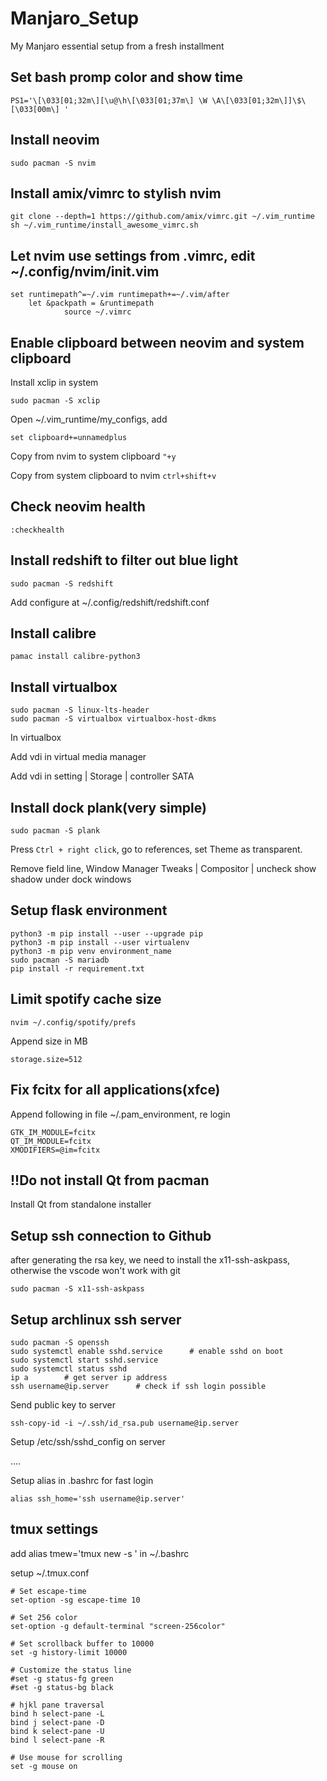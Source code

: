 # Manjaro_Setup
My Manjaro essential setup from a fresh installment


## Set bash promp color and show time
```
PS1='\[\033[01;32m\][\u@\h\[\033[01;37m\] \W \A\[\033[01;32m\]]\$\[\033[00m\] '
```

## Install neovim
```
sudo pacman -S nvim
```

## Install amix/vimrc to stylish nvim
```
git clone --depth=1 https://github.com/amix/vimrc.git ~/.vim_runtime
sh ~/.vim_runtime/install_awesome_vimrc.sh
```

## Let nvim use settings from .vimrc, edit ~/.config/nvim/init.vim
```
set runtimepath^=~/.vim runtimepath+=~/.vim/after
    let &packpath = &runtimepath
            source ~/.vimrc
```

## Enable clipboard between neovim and system clipboard
Install xclip in system
```
sudo pacman -S xclip
```
Open ~/.vim_runtime/my_configs, add

```
set clipboard+=unnamedplus
```
Copy from nvim to system clipboard `"+y`

Copy from system clipboard to nvim `ctrl+shift+v`

## Check neovim health
`:checkhealth`

## Install redshift to filter out blue light
```
sudo pacman -S redshift
```
Add configure at ~/.config/redshift/redshift.conf

## Install calibre
```
pamac install calibre-python3
```

## Install virtualbox
```
sudo pacman -S linux-lts-header
sudo pacman -S virtualbox virtualbox-host-dkms
```
In virtualbox

Add vdi in virtual media manager

Add vdi in setting | Storage | controller SATA

## Install dock plank(very simple)
```
sudo pacman -S plank
```
Press `Ctrl + right click`, go to references, set Theme as transparent.

Remove field line, Window Manager Tweaks | Compositor | uncheck show shadow under dock windows

## Setup flask environment
```
python3 -m pip install --user --upgrade pip
python3 -m pip install --user virtualenv
python3 -m pip venv environment_name
sudo pacman -S mariadb
pip install -r requirement.txt
```

## Limit spotify cache size
```
nvim ~/.config/spotify/prefs
```
Append size in MB
```
storage.size=512
```

## Fix fcitx for all applications(xfce)
Append following in file ~/.pam_environment, re login
```
GTK_IM_MODULE=fcitx
QT_IM_MODULE=fcitx
XMODIFIERS=@im=fcitx
```

## !!Do not install Qt from pacman
Install Qt from standalone installer

## Setup ssh connection to Github
after generating the rsa key, we need to install the x11-ssh-askpass, otherwise the vscode won't work with git
```
sudo pacman -S x11-ssh-askpass
```

## Setup archlinux ssh server
```
sudo pacman -S openssh
sudo systemctl enable sshd.service      # enable sshd on boot
sudo systemctl start sshd.service
sudo systemctl status sshd
ip a        # get server ip address
ssh username@ip.server      # check if ssh login possible
```
Send public key to server
```
ssh-copy-id -i ~/.ssh/id_rsa.pub username@ip.server
```
Setup /etc/ssh/sshd_config on server

....

Setup alias in .bashrc for fast login
```
alias ssh_home='ssh username@ip.server'
```

## tmux settings
add alias tmew='tmux new -s ' in ~/.bashrc

setup ~/.tmux.conf
```
# Set escape-time
set-option -sg escape-time 10

# Set 256 color
set-option -g default-terminal "screen-256color"

# Set scrollback buffer to 10000
set -g history-limit 10000

# Customize the status line
#set -g status-fg green
#set -g status-bg black

# hjkl pane traversal
bind h select-pane -L
bind j select-pane -D
bind k select-pane -U
bind l select-pane -R

# Use mouse for scrolling
set -g mouse on
```
